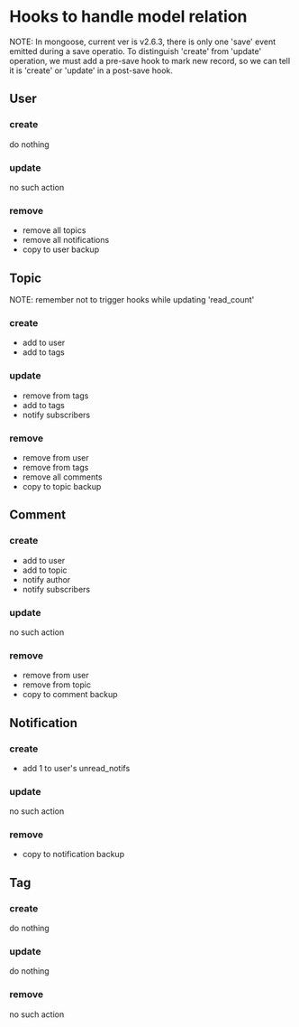 # Hooks to handle model relation
NOTE: In mongoose, current ver is v2.6.3, there is only one 'save' event emitted during a save operatio. To distinguish 'create' from 'update' operation, we must add a pre-save hook to mark new record, so we can tell it is 'create' or 'update' in a post-save hook.



## User

### create
do nothing

### update
no such action

### remove
- remove all topics
- remove all notifications
- copy to user backup



## Topic
NOTE: remember not to trigger hooks while updating 'read_count'

### create
- add to user
- add to tags

### update
- remove from tags
- add to tags
- notify subscribers

### remove
- remove from user
- remove from tags
- remove all comments
- copy to topic backup



## Comment

### create
- add to user
- add to topic
- notify author
- notify subscribers

### update
no such action

### remove
- remove from user
- remove from topic
- copy to comment backup



## Notification

### create
- add 1 to user's unread_notifs

### update
no such action

### remove
- copy to notification backup



## Tag

### create
do nothing

### update
do nothing

### remove
no such action


